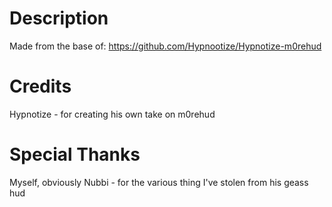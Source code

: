 # Description

Made from the base of:
https://github.com/Hypnootize/Hypnotize-m0rehud

# Credits

Hypnotize - for creating his own take on m0rehud

# Special Thanks

Myself, obviously
Nubbi - for the various thing I've stolen from his geass hud
